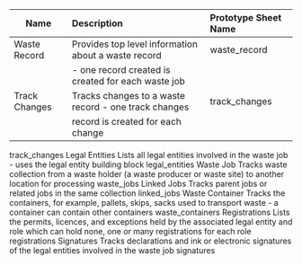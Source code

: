 |Name              |Description                                         |Prototype Sheet Name       |
|------------------|:---------------------------------------------------|:--------------------------|
|Waste Record      |Provides top level information about a waste record |waste_record               |
|                  |- one record created is created for each waste job  |                           |
|Track Changes     |Tracks changes to a waste record - one track changes|track_changes              |
|                  |record is created for each change                   |                           |

track_changes
Legal Entities
Lists all legal entities involved in the waste job - uses the legal entity building block
legal_entities
Waste Job
Tracks waste collection from a waste holder (a waste producer or waste site) to another location for processing
waste_jobs
Linked Jobs
Tracks parent jobs or related jobs in the same collection
linked_jobs
Waste Container
Tracks the containers, for example, pallets, skips, sacks used to transport waste - a container can contain other containers
waste_containers
Registrations
Lists the permits, licences, and exceptions held by the associated legal entity and role which can hold none, one or many registrations for each role
registrations
Signatures
Tracks declarations and ink or electronic signatures of the legal entities involved in the waste job
signatures
